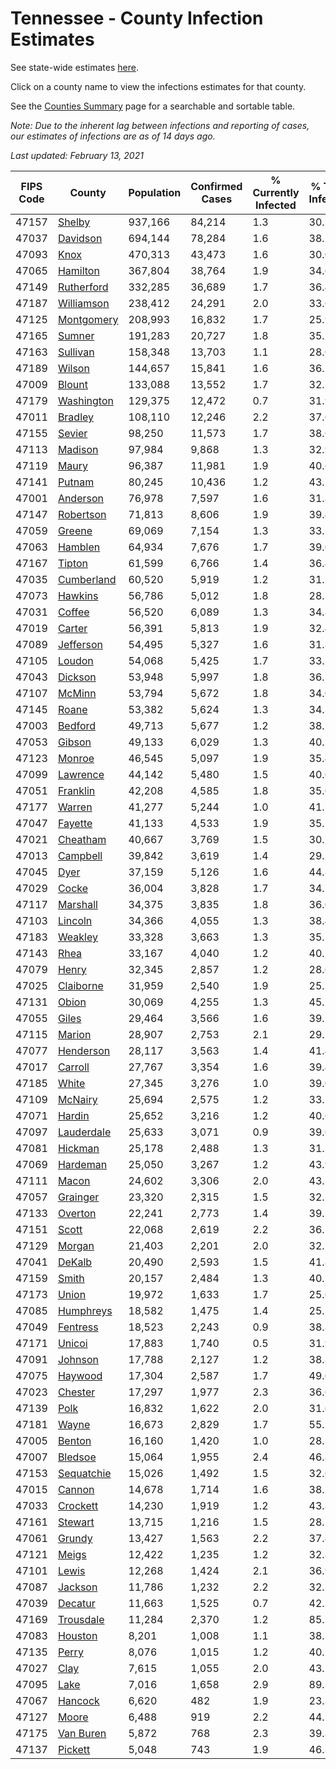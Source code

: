 # Tennessee - County Infection Estimates

See state-wide estimates [here](/infections/us-tn).

Click on a county name to view the infections estimates for that county.

See the [Counties Summary](/infections/summary-counties) page for a searchable and sortable table.

*Note: Due to the inherent lag between infections and reporting of cases, our estimates of infections are as of 14 days ago.*

*Last updated: February 13, 2021*

|   FIPS Code |                   County |   Population |   Confirmed Cases |   % Currently Infected |   % Total Infected |
|-------------|--------------------------|--------------|-------------------|------------------------|--------------------|
|       47157 |         [Shelby](shelby) |      937,166 |            84,214 |                    1.3 |               30.5 |
|       47037 |     [Davidson](davidson) |      694,144 |            78,284 |                    1.6 |               38.2 |
|       47093 |             [Knox](knox) |      470,313 |            43,473 |                    1.6 |               30.0 |
|       47065 |     [Hamilton](hamilton) |      367,804 |            38,764 |                    1.9 |               34.6 |
|       47149 | [Rutherford](rutherford) |      332,285 |            36,689 |                    1.7 |               36.4 |
|       47187 | [Williamson](williamson) |      238,412 |            24,291 |                    2.0 |               33.6 |
|       47125 | [Montgomery](montgomery) |      208,993 |            16,832 |                    1.7 |               25.9 |
|       47165 |         [Sumner](sumner) |      191,283 |            20,727 |                    1.8 |               35.5 |
|       47163 |     [Sullivan](sullivan) |      158,348 |            13,703 |                    1.1 |               28.0 |
|       47189 |         [Wilson](wilson) |      144,657 |            15,841 |                    1.6 |               36.2 |
|       47009 |         [Blount](blount) |      133,088 |            13,552 |                    1.7 |               32.5 |
|       47179 | [Washington](washington) |      129,375 |            12,472 |                    0.7 |               31.9 |
|       47011 |       [Bradley](bradley) |      108,110 |            12,246 |                    2.2 |               37.0 |
|       47155 |         [Sevier](sevier) |       98,250 |            11,573 |                    1.7 |               38.6 |
|       47113 |       [Madison](madison) |       97,984 |             9,868 |                    1.3 |               32.9 |
|       47119 |           [Maury](maury) |       96,387 |            11,981 |                    1.9 |               40.6 |
|       47141 |         [Putnam](putnam) |       80,245 |            10,436 |                    1.2 |               43.7 |
|       47001 |     [Anderson](anderson) |       76,978 |             7,597 |                    1.6 |               31.8 |
|       47147 |   [Robertson](robertson) |       71,813 |             8,606 |                    1.9 |               39.4 |
|       47059 |         [Greene](greene) |       69,069 |             7,154 |                    1.3 |               33.5 |
|       47063 |       [Hamblen](hamblen) |       64,934 |             7,676 |                    1.7 |               39.0 |
|       47167 |         [Tipton](tipton) |       61,599 |             6,766 |                    1.4 |               36.4 |
|       47035 | [Cumberland](cumberland) |       60,520 |             5,919 |                    1.2 |               31.7 |
|       47073 |       [Hawkins](hawkins) |       56,786 |             5,012 |                    1.8 |               28.7 |
|       47031 |         [Coffee](coffee) |       56,520 |             6,089 |                    1.3 |               34.8 |
|       47019 |         [Carter](carter) |       56,391 |             5,813 |                    1.9 |               32.4 |
|       47089 |   [Jefferson](jefferson) |       54,495 |             5,327 |                    1.6 |               31.8 |
|       47105 |         [Loudon](loudon) |       54,068 |             5,425 |                    1.7 |               33.2 |
|       47043 |       [Dickson](dickson) |       53,948 |             5,997 |                    1.8 |               36.2 |
|       47107 |         [McMinn](mcminn) |       53,794 |             5,672 |                    1.8 |               34.0 |
|       47145 |           [Roane](roane) |       53,382 |             5,624 |                    1.3 |               34.3 |
|       47003 |       [Bedford](bedford) |       49,713 |             5,677 |                    1.2 |               38.2 |
|       47053 |         [Gibson](gibson) |       49,133 |             6,029 |                    1.3 |               40.1 |
|       47123 |         [Monroe](monroe) |       46,545 |             5,097 |                    1.9 |               35.4 |
|       47099 |     [Lawrence](lawrence) |       44,142 |             5,480 |                    1.5 |               40.6 |
|       47051 |     [Franklin](franklin) |       42,208 |             4,585 |                    1.8 |               35.0 |
|       47177 |         [Warren](warren) |       41,277 |             5,244 |                    1.0 |               41.7 |
|       47047 |       [Fayette](fayette) |       41,133 |             4,533 |                    1.9 |               35.7 |
|       47021 |     [Cheatham](cheatham) |       40,667 |             3,769 |                    1.5 |               30.5 |
|       47013 |     [Campbell](campbell) |       39,842 |             3,619 |                    1.4 |               29.3 |
|       47045 |             [Dyer](dyer) |       37,159 |             5,126 |                    1.6 |               44.8 |
|       47029 |           [Cocke](cocke) |       36,004 |             3,828 |                    1.7 |               34.7 |
|       47117 |     [Marshall](marshall) |       34,375 |             3,835 |                    1.8 |               36.0 |
|       47103 |       [Lincoln](lincoln) |       34,366 |             4,055 |                    1.3 |               38.4 |
|       47183 |       [Weakley](weakley) |       33,328 |             3,663 |                    1.3 |               35.5 |
|       47143 |             [Rhea](rhea) |       33,167 |             4,040 |                    1.2 |               40.5 |
|       47079 |           [Henry](henry) |       32,345 |             2,857 |                    1.2 |               28.6 |
|       47025 |   [Claiborne](claiborne) |       31,959 |             2,540 |                    1.9 |               25.7 |
|       47131 |           [Obion](obion) |       30,069 |             4,255 |                    1.3 |               45.7 |
|       47055 |           [Giles](giles) |       29,464 |             3,566 |                    1.6 |               39.1 |
|       47115 |         [Marion](marion) |       28,907 |             2,753 |                    2.1 |               29.2 |
|       47077 |   [Henderson](henderson) |       28,117 |             3,563 |                    1.4 |               41.4 |
|       47017 |       [Carroll](carroll) |       27,767 |             3,354 |                    1.6 |               39.4 |
|       47185 |           [White](white) |       27,345 |             3,276 |                    1.0 |               39.0 |
|       47109 |       [McNairy](mcnairy) |       25,694 |             2,575 |                    1.2 |               33.1 |
|       47071 |         [Hardin](hardin) |       25,652 |             3,216 |                    1.2 |               40.6 |
|       47097 | [Lauderdale](lauderdale) |       25,633 |             3,071 |                    0.9 |               39.6 |
|       47081 |       [Hickman](hickman) |       25,178 |             2,488 |                    1.3 |               31.5 |
|       47069 |     [Hardeman](hardeman) |       25,050 |             3,267 |                    1.2 |               43.9 |
|       47111 |           [Macon](macon) |       24,602 |             3,306 |                    2.0 |               43.1 |
|       47057 |     [Grainger](grainger) |       23,320 |             2,315 |                    1.5 |               32.1 |
|       47133 |       [Overton](overton) |       22,241 |             2,773 |                    1.4 |               39.5 |
|       47151 |           [Scott](scott) |       22,068 |             2,619 |                    2.2 |               36.5 |
|       47129 |         [Morgan](morgan) |       21,403 |             2,201 |                    2.0 |               32.2 |
|       47041 |         [DeKalb](dekalb) |       20,490 |             2,593 |                    1.5 |               41.8 |
|       47159 |           [Smith](smith) |       20,157 |             2,484 |                    1.3 |               40.2 |
|       47173 |           [Union](union) |       19,972 |             1,633 |                    1.7 |               25.6 |
|       47085 |   [Humphreys](humphreys) |       18,582 |             1,475 |                    1.4 |               25.7 |
|       47049 |     [Fentress](fentress) |       18,523 |             2,243 |                    0.9 |               38.8 |
|       47171 |         [Unicoi](unicoi) |       17,883 |             1,740 |                    0.5 |               31.9 |
|       47091 |       [Johnson](johnson) |       17,788 |             2,127 |                    1.2 |               38.8 |
|       47075 |       [Haywood](haywood) |       17,304 |             2,587 |                    1.7 |               49.0 |
|       47023 |       [Chester](chester) |       17,297 |             1,977 |                    2.3 |               36.6 |
|       47139 |             [Polk](polk) |       16,832 |             1,622 |                    2.0 |               31.6 |
|       47181 |           [Wayne](wayne) |       16,673 |             2,829 |                    1.7 |               55.5 |
|       47005 |         [Benton](benton) |       16,160 |             1,420 |                    1.0 |               28.5 |
|       47007 |       [Bledsoe](bledsoe) |       15,064 |             1,955 |                    2.4 |               46.8 |
|       47153 | [Sequatchie](sequatchie) |       15,026 |             1,492 |                    1.5 |               32.6 |
|       47015 |         [Cannon](cannon) |       14,678 |             1,714 |                    1.6 |               38.2 |
|       47033 |     [Crockett](crockett) |       14,230 |             1,919 |                    1.2 |               43.8 |
|       47161 |       [Stewart](stewart) |       13,715 |             1,216 |                    1.5 |               28.1 |
|       47061 |         [Grundy](grundy) |       13,427 |             1,563 |                    2.2 |               37.4 |
|       47121 |           [Meigs](meigs) |       12,422 |             1,235 |                    1.2 |               32.8 |
|       47101 |           [Lewis](lewis) |       12,268 |             1,424 |                    2.1 |               36.9 |
|       47087 |       [Jackson](jackson) |       11,786 |             1,232 |                    2.2 |               32.1 |
|       47039 |       [Decatur](decatur) |       11,663 |             1,525 |                    0.7 |               42.7 |
|       47169 |   [Trousdale](trousdale) |       11,284 |             2,370 |                    1.2 |               85.7 |
|       47083 |       [Houston](houston) |        8,201 |             1,008 |                    1.1 |               38.7 |
|       47135 |           [Perry](perry) |        8,076 |             1,015 |                    1.2 |               40.5 |
|       47027 |             [Clay](clay) |        7,615 |             1,055 |                    2.0 |               43.2 |
|       47095 |             [Lake](lake) |        7,016 |             1,658 |                    2.9 |               89.3 |
|       47067 |       [Hancock](hancock) |        6,620 |               482 |                    1.9 |               23.3 |
|       47127 |           [Moore](moore) |        6,488 |               919 |                    2.2 |               44.2 |
|       47175 |   [Van Buren](van-buren) |        5,872 |               768 |                    2.3 |               39.8 |
|       47137 |       [Pickett](pickett) |        5,048 |               743 |                    1.9 |               46.3 |